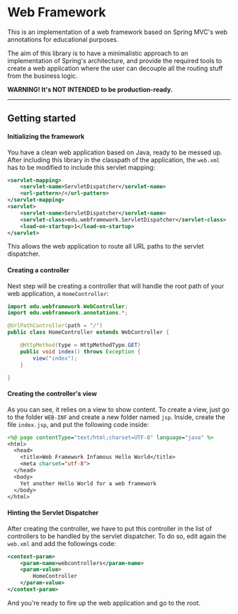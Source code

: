 # Web Framework

This is an implementation of a web framework based on Spring MVC's web annotations
for educational purposes.

The aim of this library is to have a minimalistic approach to an implementation of
Spring's architecture, and provide the required tools to create a web application
where the user can decouple all the routing stuff from the business logic.

**WARNING! It's NOT INTENDED to be production-ready.**

---

## Getting started

#### Initializing the framework

You have a clean web application based on Java, ready to be messed up. After
including this library in the classpath of the application, the `web.xml`
has to be modified to include this servlet mapping:

```xml
<servlet-mapping>
    <servlet-name>ServletDispatcher</servlet-name>
    <url-pattern>/</url-pattern>
</servlet-mapping>
<servlet>
    <servlet-name>ServletDispatcher</servlet-name>
    <servlet-class>edu.webframework.ServletDispatcher</servlet-class>
    <load-on-startup>1</load-on-startup>
</servlet>
```

This allows the web application to route all URL paths to the servlet dispatcher.

#### Creating a controller

Next step will be creating a controller that will handle the root path of your
web application, a `HomeController`:

```java
import edu.webframework.WebController;
import edu.webframework.annotations.*;

@UrlPathController(path = "/")
public class HomeController extends WebController {

    @HttpMethod(type = HttpMethodType.GET)
    public void index() throws Exception {
        view("index");
    }

}
```

#### Creating the controller's view

As you can see, it relies on a view to show content. To create a view, just go
to the folder `WEB-INF` and create a new folder named `jsp`. Inside, create the
file `index.jsp`, and put the following code inside:

```jsp
<%@ page contentType="text/html;charset=UTF-8" language="java" %>
<html>
  <head>
    <title>Web Framework Infamous Hello World</title>
    <meta charset="utf-8">
  </head>
  <body>
    Yet another Hello World for a web framework
  </body>
</html>
```

#### Hinting the Servlet Dispatcher

After creating the controller, we have to put this controller in the list of
controllers to be handled by the servlet dispatcher. To do so, edit again the
`web.xml` and add the followings code:

```xml
<context-param>
    <param-name>webcontrollers</param-name>
    <param-value>
        HomeController
    </param-value>
</context-param>
```

And you're ready to fire up the web application and go to the root.


